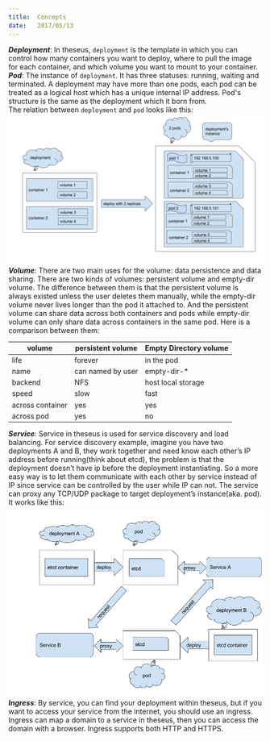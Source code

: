 ```yaml
---
title:  Concepts
date:   2017/05/13
---
```

***Deployment***: In theseus, `deployment` is the template in which you can control how many containers you want to deploy, where to pull the image for each container, and which volume you want to mount to your container.  
***Pod***: The instance of `deployment`. It has three statuses: running, waiting and terminated. A deployment may have more than one pods, each pod can be treated as a logical host which has a unique internal IP address. Pod's structure is the same as the deployment which it born from.  
The relation between `deployment` and `pod` looks like this:  
![relation between deployment and pods](/images/deployment-pod-relation.png)  
***Volume***: There are two main uses for the volume: data persistence and data sharing. There are two kinds of volumes: persistent volume and empty-dir volume. The difference between them is that the persistent volume is always existed unless the user deletes them manually, while the empty-dir volume never lives longer than the pod it attached to. And the persistent volume can share data across both containers and pods while empty-dir volume can only share data across containers in the same pod. Here is a comparison between them:

| volume           | persistent volume | Empty Directory volume |
|------------------|-------------------|------------------------|
| life             | forever           | in the pod             |
| name             | can named by user | empty-dir-*            |
| backend          | NFS               | host local storage     |
| speed            | slow              | fast                   |
| across container | yes               | yes                    |
| across pod       | yes               | no                     |
***Service***: Service in theseus is used for service discovery and load balancing. For service discovery example, imagine you have two deployments A and B, they work together and need know each other’s IP address before running(think about etcd), the problem is that the deployment doesn’t have ip before the deployment instantiating. So a more easy way is to let them communicate with each other by service instead of IP since service can be controlled by the user while IP can not. The service can proxy any TCP/UDP package to target deployment’s instance(aka. pod). It works like this:  
![etcd example](/images/pods-communicate-by-service.png)  
***Ingress***: By service, you can find your deployment within theseus, but if you want to access your service from the internet, you should use an ingress. Ingress can map a domain to a service in theseus, then you can access the domain with a browser. Ingress supports both HTTP and HTTPS.
